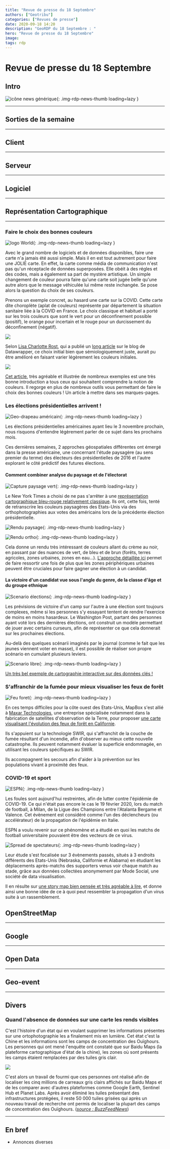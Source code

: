 ```yaml
---
title: "Revue de presse du 18 Septembre"
authors: ["Geotribu"]
categories: ["Revues de presse"]
date: 2020-09-18 14:20
description: "GeoRDP du 18 Septembre : "
hero: "Revue de presse du 18 Septembre"
image:
tags: rdp
---
```


# Revue de presse du 18 Septembre

## Intro

![icône news générique](https://cdn.geotribu.fr/images/internal/icons-rdp-news/news.png "News"){: .img-rdp-news-thumb loading=lazy }

----

## Sorties de la semaine

----

## Client

----

## Serveur

----

## Logiciel

----

## Représentation Cartographique

----

### Faire le choix des bonnes couleurs

![logo World](https://cdn.geotribu.fr/img/logos-icones/divers/artsig.png){: .img-rdp-news-thumb loading=lazy }

Avec le grand nombre de logiciels et de données disponibles, faire une carte n'a jamais été aussi simple. Mais il en est tout autrement pour faire une JOLIE carte. En effet, la carte comme média de communication n'est pas qu'un réceptacle de données superposées. Elle obéit à des régles et des codes, mais a également sa part de mystère artistique. Un simple changement de couleur pourra faire qu'une carte soit jugée belle qu'une autre alors que le message véhiculée lui même reste inchangée. Se pose alors la question du choix de ses couleurs.

Prenons un exemple concret, au hasard une carte sur la COVID. Cette carte dite choroplète (aplat de couleurs) représente par département la situation sanitaire liée à la COVID en France. Le choix classique et habituel a porté sur les trois couleurs que sont le vert pour un déconfinement possible (positif), le orange pour incertain et le rouge pour un durcissement du déconfinement (négatif).

![](https://cdn.geotribu.fr/img/articles-blog-rdp/carte_covid.jpg)

Selon [Lisa Charlotte Rost](https://twitter.com/lisacrost), qui a publié un [long article](https://blog.datawrapper.de/beautifulcolors/index.html) sur le blog de Datawrapper, ce choix initial bien que sémiologiquement juste, aurait pu être amélioré en faisant varier légèrement les couleurs initiales.

![](https://blog.datawrapper.de/img/full-200805_goodcolors28.png)

[Cet article](https://blog.datawrapper.de/beautifulcolors/index.html), très agréable et illustrée de nombreux exemples est une très bonne introduction a tous ceux qui souhaitent comprendre la notion de couleurs. Il regorge en plus de nombreux outils vous permettant de faire le choix des bonnes couleurs ! Un article à mettre dans ses marques-pages.

### Les élections présidentielles arrivent !

![Geo-drapeau américain](https://cdn.geotribu.fr/img/articles-blog-rdp/usa_flag.png){: .img-rdp-news-thumb loading=lazy }

Les élections présidentielles américaines ayant lieu le 3 novembre prochain, nous risquons d'entendre légèrement parler de ce sujet dans les prochains mois.

Ces dernières semaines, 2 approches géospatiales différentes ont émergé dans la presse américaine, une concernant l'étude paysagère (au sens premier du terme) des électeurs des présidentielles de 2016 et l'autre explorant le côté prédictif des futures élections.

#### Comment combiner analyse du paysage et de l'électorat

![Capture paysage vert](https://cdn.geotribu.fr/img/articles-blog-rdp/usa_trump_clinton_couleurs_paysage_exemple.png){: .img-rdp-news-thumb loading=lazy }

Le New York Times a choisi de ne pas s'arrêter à une [représentation cartographique bleu-rouge relativement classique](https://www.nytimes.com/interactive/2018/upshot/election-2016-voting-precinct-maps.html#4.22/39.00/-94.12). Ils ont, cette fois, tenté de retranscrire les couleurs paysagères des Etats-Unis via des orthophotographies aux votes des américains lors de la précédente élection présidentielle.

![Rendu paysage](https://cdn.geotribu.fr/img/articles-blog-rdp/usa_trump_clinton_couleurs_paysage.png){: .img-rdp-news-thumb loading=lazy }

![Rendu ortho](https://cdn.geotribu.fr/img/articles-blog-rdp/usa_trump_clinton_orthophotos.png){: .img-rdp-news-thumb loading=lazy }

Cela donne un rendu très intéressant de couleurs allant du crème au noir, en passant par des nuances de vert, de bleu et de brun (forêts, terres agricoles, zones urbaines, zones en eau...).
[L'approche détaillée ici](https://www.nytimes.com/interactive/2020/09/02/upshot/america-political-spectrum.html) permet de faire ressortir une fois de plus que les zones périphériques urbaines peuvent être cruciales pour faire gagner une élection à un candidat.

#### La victoire d'un candidat vue sous l'angle du genre, de la classe d'âge et du groupe ethnique

![Scenario élections](https://cdn.geotribu.fr/img/articles-blog-rdp/usa_trump_biden_white_swing_voters.png){: .img-rdp-news-thumb loading=lazy }

Les prévisions de victoire d'un camp sur l'autre à une élection sont toujours complexes, même si les personnes s'y essayant tentent de rendre l'exercice de moins en moins hasardeux.
Le Washington Post, partant des personnes ayant voté lors des dernières élections, ont construit un modèle permettant de jouer avec certains curseurs, afin de représenter ce que cela donnerait sur les prochaines élections.

Au-delà des quelques scénarii imaginés par le journal (comme le fait que les jeunes viennent voter en masse), il est possible de réaliser son propre scénario en cumulant plusieurs leviers.

![Scenario libre](https://cdn.geotribu.fr/img/articles-blog-rdp/usa_trump_biden_own_scenario.png){: .img-rdp-news-thumb loading=lazy }

[Un très bel exemple de cartographie interactive sur des données clés !](https://www.washingtonpost.com/graphics/2020/politics/voter-turnout-270-trump-biden/)

### S'affranchir de la fumée pour mieux visualiser les feux de forêt

![Feu foret](https://cdn.geotribu.fr/img/articles-blog-rdp/feu_foret_swir.png){: .img-rdp-news-thumb loading=lazy }

En ces temps difficiles pour la côte ouest des Etats-Unis, MapBox s'est allié à [Maxar Technologies](https://www.maxar.com/?utm_source=mapbox&utm_medium=blog&utm_campaign=ca-wildfires-2020-map), une entreprise spécialisée notamment dans la fabrication de satellites d'observation de la Terre, pour proposer [une carte visualisant l'évolution des feux de forêt en Californie](https://blog.maxar.com/news-events/2020/maxar-and-mapbox-release-interactive-swir-imagery-map-of-california-wildfires?utm_source=mapbox&utm_medium=blog&utm_campaign=ca-wildfires-2020-map).

Ils s'appuient sur la technologie SWIR, qui s'affranchit de la couche de fumée résultant d'un incendie, afin d'observer au mieux cette nouvelle catastrophe. Ils peuvent notamment évaluer la superficie endommagée, en utilisant les couleurs spécifiques au SWIR.

Ils accompagnent les secours afin d'aider à la prévention sur les populations vivant à proximité des feux.

### COVID-19 et sport

![ESPN](https://cdn.geotribu.fr/img/articles-blog-rdp/espn.png){: .img-rdp-news-thumb loading=lazy }

Les foules sont aujourd'hui restreintes, afin de lutter contre l'épidémie de COVID-19. Ce qui n'était pas encore le cas le 19 février 2020, lors du match de football, à Milan, de la Ligue des Champions entre l'Atalanta Bergame et Valence. Cet évènement est considéré comme l'un des déclencheurs (ou accélérateur) de la propagation de l'épidémie en Italie.

ESPN a voulu revenir sur ce phénomène et a étudié en quoi les matchs de football universitaire pouvaient être des vecteurs de ce virus.

![Spread de spectateurs](https://cdn.geotribu.fr/img/articles-blog-rdp/espn_covid.png){: .img-rdp-news-thumb loading=lazy }

Leur étude s'est focalisée sur 3 évènements passés, situés à 3 endroits différents des Etats-Unis (Nebraska, Californie et Alabama) en étudiant les déplacements après-matchs des supporters venus voir chaque match au stade, grâce aux données collectées anonymement par Mode Social, une société de data visualisation.

Il en résulte sur [une story map bien pensée et très agréable à lire](https://www.espn.com/espn/feature/story/_/id/29608840/mapping-college-football-crowds-covid-risk), et donne ainsi une bonne idée de ce à quoi peut ressembler la propagation d'un virus suite à un rassemblement.

## OpenStreetMap

----

## Google

----

## Open Data

----

## Geo-event

----

## Divers

### Quand l'absence de données sur une carte les rends visibles

C'est l'histoire d'un état qui en voulant supprimer les informations présentes sur une ortophotographie les a finalement mis en lumière. Cet état c'est la Chine et les informations sont les camps de concentration des Ouïghours. Les personnes qui ont mené l'enquête ont constaté que sur Baidu Maps (la plateforme cartographique d'état de la chine), les zones où sont présents les camps étaient remplacées par des tuiles gris clair.

![](https://documents.buzzfeednews.com/_NewsDesign/tech/2020_08XX_Xinjiang/gm_1a_r.gif)

C'est alors un travail de fourmi que ces personnes ont réalisé afin de localiser les cinq millions de carreaux gris clairs affichés sur Baidu Maps et de les comparer avec d'autres plateformes comme Google Earth, Sentinel Hub et Planet Labs. Après avoir éliminé les tuiles présentant des infrastructures protégées, il reste 50 000 tuiles grisées qui après un nouveau travail de recherche ont permis de localiser la plupart des camps de concentration des Ouïghours. ([_source : BuzzFeedNews_](https://www.buzzfeednews.com/article/meghara/china-new-internment-camps-xinjiang-uighurs-muslims))

----

## En bref

- Annonces diverses
